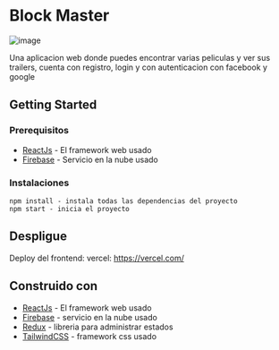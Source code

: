 # Block Master

![image](https://res.cloudinary.com/dp9zv16le/image/upload/v1652743095/sprint-3/Thumbnail-blockmaster_uiyqim.jpg)

Una aplicacion web donde puedes encontrar varias peliculas y ver sus trailers, cuenta con registro, login y con autenticacion con facebook y google

## Getting Started

### Prerequisitos

* [ReactJs](https://reactjs.org/docs/getting-started.html) - El framework web usado
* [Firebase](https://firebase.google.com/) - Servicio en la nube usado


### Instalaciones

```
npm install - instala todas las dependencias del proyecto
npm start - inicia el proyecto
```


## Despligue

Deploy del frontend:
vercel: https://vercel.com/

## Construido con

* [ReactJs](https://reactjs.org/docs/getting-started.html) - El framework web usado
* [Firebase](https://firebase.google.com/) - servicio en la nube usado
* [Redux](https://redux.js.org/) - libreria para administrar estados
* [TailwindCSS](https://tailwindcss.com/) - framework css usado
